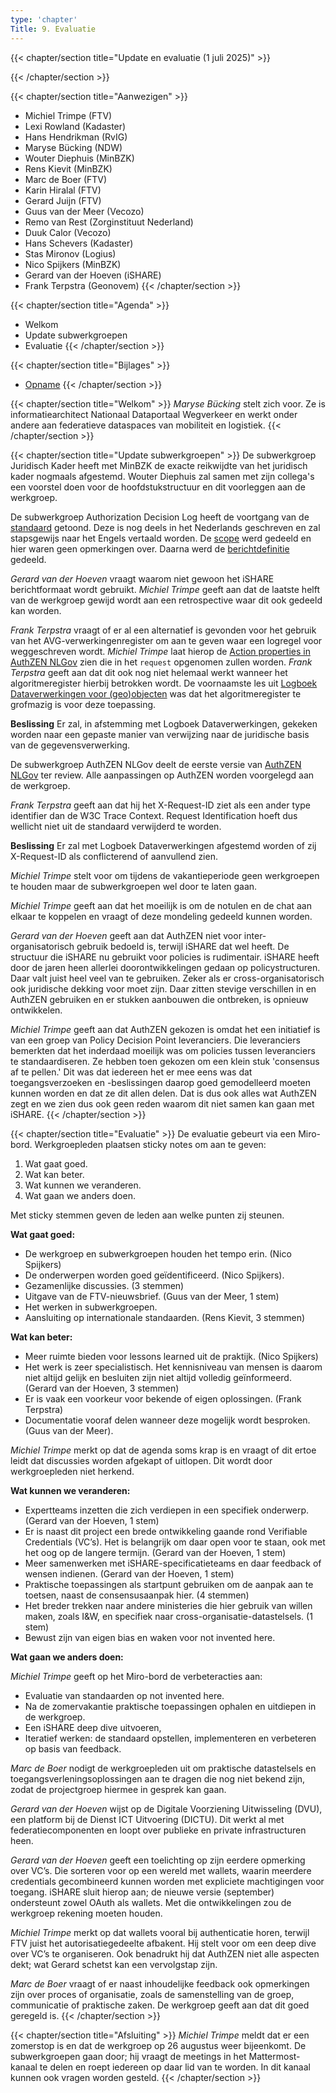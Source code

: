 ```yaml
---
type: 'chapter'
Title: 9. Evaluatie
---
```


{{< chapter/section title="Update en evaluatie (1 juli 2025)" >}}

{{< /chapter/section >}}

{{< chapter/section title="Aanwezigen" >}}
- Michiel Trimpe (FTV) 
- Lexi Rowland (Kadaster)
- Hans Hendrikman (RvIG)
- Maryse Bücking (NDW)
- Wouter Diephuis (MinBZK)
- Rens Kievit (MinBZK) 
- Marc de Boer (FTV) 
- Karin Hiralal (FTV) 
- Gerard Juijn (FTV) 
- Guus van der Meer (Vecozo) 
- Remo van Rest (Zorginstituut Nederland) 
- Duuk Calor (Vecozo) 
- Hans Schevers (Kadaster) 
- Stas Mironov (Logius) 
- Nico Spijkers (MinBZK)
- Gerard van der Hoeven (iSHARE)
- Frank Terpstra (Geonovem)
{{< /chapter/section >}}

{{< chapter/section title="Agenda" >}}
- Welkom 
- Update subwerkgroepen
- Evaluatie
{{< /chapter/section >}}

{{< chapter/section title="Bijlages" >}} 
- [Opname](https://github.com/VNG-Realisatie/ftv/raw/refs/heads/main/static/videos/20250701-evaluatie.mp4)
{{< /chapter/section >}}

{{< chapter/section title="Welkom" >}}
*Maryse Bücking* stelt zich voor. Ze is informatiearchitect Nationaal Dataportaal Wegverkeer en werkt onder andere aan federatieve dataspaces van mobiliteit en logistiek.
{{< /chapter/section >}}

{{< chapter/section title="Update subwerkgroepen" >}}
De subwerkgroep Juridisch Kader heeft met MinBZK de exacte reikwijdte van het juridisch kader nogmaals afgestemd. Wouter Diephuis zal samen met zijn collega's een voorstel doen voor de hoofdstukstructuur en dit voorleggen aan de werkgroep.

De subwerkgroep Authorization Decision Log heeft de voortgang van de [standaard](https://vng-realisatie.github.io/authorization-decision-log/) getoond. Deze is nog deels in het Nederlands geschreven en zal stapsgewijs naar het Engels vertaald worden. De [scope](https://vng-realisatie.github.io/authorization-decision-log/#scope) werd gedeeld en hier waren geen opmerkingen over. Daarna werd de [berichtdefinitie](https://vng-realisatie.github.io/authorization-decision-log/#interface) gedeeld.

*Gerard van der Hoeven* vraagt waarom niet gewoon het iSHARE berichtformaat wordt gebruikt. *Michiel Trimpe* geeft aan dat de laatste helft van de werkgroep gewijd wordt aan een retrospective waar dit ook gedeeld kan worden.

*Frank Terpstra* vraagt of er al een alternatief is gevonden voor het gebruik van het AVG-verwerkingenregister om aan te geven waar een logregel voor weggeschreven wordt. *Michiel Trimpe* laat hierop de [Action properties in AuthZEN NLGov](https://vng-realisatie.github.io/authzen-nlgov/#action-properties) zien die in het `request` opgenomen zullen worden. *Frank Terpstra* geeft aan dat dit ook nog niet helemaal werkt wanneer het algoritmeregister hierbij betrokken wordt. De voornaamste les uit [Logboek Dataverwerkingen voor (geo)objecten](https://geonovum.github.io/logboek-dataverwerkingen-voor-objecten/) was dat het algoritmeregister te grofmazig is voor deze toepassing.

**Beslissing** Er zal, in afstemming met Logboek Dataverwerkingen, gekeken worden naar een gepaste manier van verwijzing naar de juridische basis van de gegevensverwerking.

De subwerkgroep AuthZEN NLGov deelt de eerste versie van [AuthZEN NLGov](https://vng-realisatie.github.io/authzen-nlgov/) ter review. Alle aanpassingen op AuthZEN worden voorgelegd aan de werkgroep. 

*Frank Terpstra* geeft aan dat hij het X-Request-ID ziet als een ander type identifier dan de W3C Trace Context. Request Identification hoeft dus wellicht niet uit de standaard verwijderd te worden.

**Beslissing** Er zal met Logboek Dataverwerkingen afgestemd worden of zij X-Request-ID als conflicterend of aanvullend zien.

*Michiel Trimpe* stelt voor om tijdens de vakantieperiode geen werkgroepen te houden maar de subwerkgroepen wel door te laten gaan. 

*Michiel Trimpe* geeft aan dat het moeilijk is om de notulen en de chat aan elkaar te koppelen en vraagt of deze mondeling gedeeld kunnen worden.

*Gerard van der Hoeven* geeft aan dat AuthZEN niet voor inter-organisatorisch gebruik bedoeld is, terwijl iSHARE dat wel heeft. De structuur die iSHARE nu gebruikt voor policies is rudimentair. iSHARE heeft door de jaren heen allerlei doorontwikkelingen gedaan op policystructuren. Daar valt juist heel veel van te gebruiken. Zeker als er cross-organisatorisch ook juridische dekking voor moet zijn. Daar zitten stevige verschillen in en AuthZEN gebruiken en er stukken aanbouwen die ontbreken, is opnieuw ontwikkelen.

*Michiel Trimpe* geeft aan dat AuthZEN gekozen is omdat het een initiatief is van een groep van Policy Decision Point leveranciers. Die leveranciers bemerkten dat het inderdaad moeilijk was om policies tussen leveranciers te standaardiseren. Ze hebben toen gekozen om een klein stuk 'consensus af te pellen.' Dit was dat iedereen het er mee eens was dat toegangsverzoeken en -beslissingen daarop goed gemodelleerd moeten kunnen worden en dat ze dit allen delen. Dat is dus ook alles wat AuthZEN zegt en we zien dus ook geen reden waarom dit niet samen kan gaan met iSHARE.
{{< /chapter/section >}}

{{< chapter/section title="Evaluatie" >}}
De evaluatie gebeurt via een Miro-bord. Werkgroepleden plaatsen sticky notes om aan te geven:
1.  Wat gaat goed.
2.  Wat kan beter.
3.  Wat kunnen we veranderen.
4.  Wat gaan we anders doen.

Met sticky stemmen geven de leden aan welke punten zij steunen.

**Wat gaat goed:**

- De werkgroep en subwerkgroepen houden het tempo erin. (Nico Spijkers)
- De onderwerpen worden goed geïdentificeerd. (Nico Spijkers).
- Gezamenlijke discussies. (3 stemmen)
- Uitgave van de FTV-nieuwsbrief. (Guus van der Meer, 1 stem)
- Het werken in subwerkgroepen.
- Aansluiting op internationale standaarden. (Rens Kievit, 3 stemmen)

**Wat kan beter:**

- Meer ruimte bieden voor lessons learned uit de praktijk. (Nico Spijkers)
- Het werk is zeer specialistisch. Het kennisniveau van mensen is daarom niet altijd gelijk en besluiten zijn niet altijd volledig geïnformeerd. (Gerard van der Hoeven, 3 stemmen)
- Er is vaak een voorkeur voor bekende of eigen oplossingen. (Frank Terpstra)
- Documentatie vooraf delen wanneer deze mogelijk wordt besproken. (Guus van der Meer).

*Michiel Trimpe* merkt op dat de agenda soms krap is en vraagt of dit ertoe leidt dat discussies worden afgekapt of uitlopen. Dit wordt door werkgroepleden niet herkend.

**Wat kunnen we veranderen:**

- Expertteams inzetten die zich verdiepen in een specifiek onderwerp. (Gerard van der Hoeven, 1 stem)
- Er is naast dit project een brede ontwikkeling gaande rond Verifiable Credentials (VC’s). Het is belangrijk om daar open voor te staan, ook met het oog op de langere termijn. (Gerard van der Hoeven, 1 stem)
- Meer samenwerken met iSHARE-specificatieteams en daar feedback of wensen indienen. (Gerard van der Hoeven, 1 stem)
- Praktische toepassingen als startpunt gebruiken om de aanpak aan te toetsen, naast de consensusaanpak hier. (4 stemmen)
- Het breder trekken naar andere ministeries die hier gebruik van willen maken, zoals I&W, en specifiek naar cross-organisatie-datastelsels. (1 stem)
- Bewust zijn van eigen bias en waken voor not invented here.

**Wat gaan we anders doen:**

*Michiel Trimpe* geeft op het Miro-bord de verbeteracties aan:

- Evaluatie van standaarden op not invented here.
- Na de zomervakantie praktische toepassingen ophalen en uitdiepen in de werkgroep.
- Een iSHARE deep dive uitvoeren,
- Iteratief werken: de standaard opstellen, implementeren en verbeteren op basis van feedback.

*Marc de Boer* nodigt de werkgroepleden uit om praktische datastelsels en toegangsverleningsoplossingen aan te dragen die nog niet bekend zijn, zodat de projectgroep hiermee in gesprek kan gaan.

*Gerard van der Hoeven* wijst op de Digitale Voorziening Uitwisseling (DVU), een platform bij de Dienst ICT Uitvoering (DICTU). Dit werkt al met federatiecomponenten en loopt over publieke en private infrastructuren heen.

*Gerard van der Hoeven*  geeft een toelichting op zijn eerdere opmerking over VC’s. Die sorteren voor op een wereld met wallets, waarin meerdere credentials gecombineerd kunnen worden met expliciete machtigingen voor toegang. iSHARE sluit hierop aan; de nieuwe versie (september) ondersteunt zowel OAuth als wallets. Met die ontwikkelingen zou de werkgroep rekening moeten houden.

*Michiel Trimpe* merkt op dat wallets vooral bij authenticatie horen, terwijl FTV juist het autorisatiegedeelte afbakent. Hij stelt voor om een deep dive over VC’s te organiseren. Ook benadrukt hij dat AuthZEN niet alle aspecten dekt; wat Gerard schetst kan een vervolgstap zijn.

*Marc de Boer* vraagt of er naast inhoudelijke feedback ook opmerkingen zijn over proces of organisatie, zoals de samenstelling van de groep, communicatie of praktische zaken. De werkgroep geeft aan dat dit goed geregeld is.
{{< /chapter/section >}}

{{< chapter/section title="Afsluiting" >}}
*Michiel Trimpe* meldt dat er een zomerstop is en dat de werkgroep op 26 augustus weer bijeenkomt. De subwerkgroepen gaan door; hij vraagt de meetings in het Mattermost-kanaal te delen en roept iedereen op daar lid van te worden. In dit kanaal kunnen ook vragen worden gesteld.
{{< /chapter/section >}}
